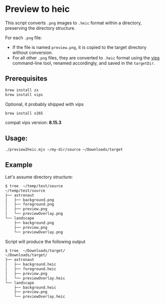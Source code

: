 # Preview to heic

This script converts `.png` images to `.heic` format within a directory, preserving the directory structure.


For each `.png` file:
- If the file is named `preview.png`, it is copied to the target directory without conversion.
- For all other `.png` files, they are converted to `.heic` format using the [vips](https://www.libvips.org/)
  command-line tool, renamed accordingly, and saved in the `targetDir`.

## Prerequisites

```sh
brew install zx
brew install vips
```

Optional, it probably shipped with vips

```sh
brew install x265
```

compat vips version: **8.15.3**

## Usage:

```sh
./preview2heic.mjs ~/my-dir/source ~/Downloads/target
```

## Example

Let's assume directory structure:

```sh
$ tree  ~/temp/test/source
~/temp/test/source
├── astronaut
│   ├── background.png
│   ├── foreground.png
│   ├── preview.png
│   └── previewOverlay.png
└── landscape
    ├── background.png
    ├── preview.png
    └── previewOverlay.png
```

Script will produce the following output

```sh
$ tree  ~/Downloads/target/
~/Downloads/target/
├── astronaut
│   ├── background.heic
│   ├── foreground.heic
│   ├── preview.png
│   └── previewOverlay.heic
└── landscape
    ├── background.heic
    ├── preview.png
    └── previewOverlay.heic
```
